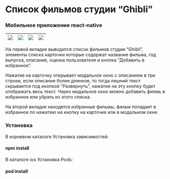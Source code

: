 # Список фильмов студии “Ghibli”
 <h3>Мобильное приложение react-native</h3>

![](gifs/1.gif)  |  ![](gifs/2.gif) |  ![](gifs/1.gif)  |  ![](gifs/1.gif)  |
:---------------:|:----------------:|:-----------------:|:-----------------:|

<p>
На первой вкладке выводится список фильмов студии “Ghibli”, элементы списка карточки которые содержат
название фильма, год выпуска, описание, оценка пользователя и кнопка “Добавить в избранное”.
</p>
<p>
Нажатие на карточку открывает модальное окно с описанием в три строки, если описание более длинное, то тогда лишний текст скрывается под кнопкой “Развернуть”,
нажатие на эту кнопку будет отображать весь текст. Через модальное окно можно добавить филмь в избранное или убрать из этого списка.</p>
<p>
На второй вкладке находятся избранные фильмы, фильм попадает в избранное по нажатию на кнопку на карточке или в модальном окне.
</p>


<h3>Установка</h3>

В корневом каталоге
Установка зависимостей: <h4>npm install</h4>

В каталоге ios
Установка Pods: <h4>pod install</h4>


